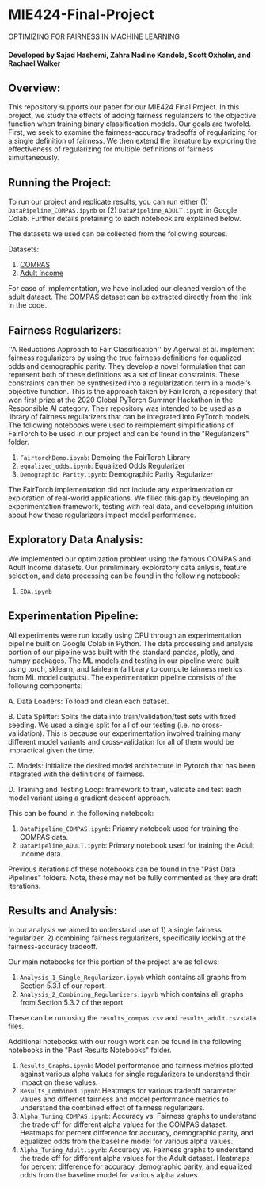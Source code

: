 # MIE424-Final-Project
OPTIMIZING FOR FAIRNESS IN MACHINE LEARNING

#### Developed by Sajad Hashemi, Zahra Nadine Kandola, Scott Oxholm, and Rachael Walker

## Overview:
This repository supports our paper for our MIE424 Final Project. In this project, we study the effects of adding fairness regularizers to the objective function when training binary classification models. Our goals are twofold. First, we seek to examine the fairness-accuracy tradeoffs of regularizing for a single definition of fairness. We then extend the literature by exploring the effectiveness  of regularizing for multiple definitions of fairness simultaneously. 

## Running the Project:
To run our project and replicate results, you can run either (1) `DataPipeline_COMPAS.ipynb` or (2) `DataPipeline_ADULT.ipynb` in Google Colab. Further details pretaining to each notebook are explained below. 

The datasets we used can be collected from the following sources. 

Datasets: 
1. [COMPAS](https://raw.githubusercontent.com/propublica/compas-analysis/master/compas-scores-two-years.csv)
2. [Adult Income](https://archive.ics.uci.edu/ml/datasets/adult)

For ease of implementation, we have included our cleaned version of the adult dataset. The COMPAS dataset can be extracted directly from the link in the code.

## Fairness Regularizers:
''A Reductions Approach to Fair Classification'' by Agerwal et al. implement fairness regularizers by using the true fairness definitions for equalized odds and demographic parity. They develop a novel formulation that can represent both of these definitions as a set of linear constraints. These constraints can then be synthesized into a regularization term in a model’s objective function. This is the approach taken by FairTorch, a repository that won first prize at the 2020 Global PyTorch Summer Hackathon in the Responsible AI category.  Their repository was intended to be used as a library of fairness regularizers that can be integrated into PyTorch models. The following notebooks were used to reimplement simplifications of FairTorch to be used in our project and can be found in the "Regularizers" folder. 

1. `FairtorchDemo.ipynb`: Demoing the FairTorch Library
2. `equalized_odds.ipynb`: Equalized Odds Regularizer
3. `Demographic Parity.ipynb`: Demographic Parity Regularizer

The FairTorch implementation did not include any experimentation or exploration of real-world applications. We filled this gap by developing an experimentation framework, testing with real data, and developing intuition about how these regularizers impact model performance. 

## Exploratory Data Analysis: 
We implemented our optimization problem using the famous COMPAS and Adult Income datasets. Our primliminary exploratory data anlysis, feature selection, and data processing can be found in the following notebook:
 
1. `EDA.ipynb`

## Experimentation Pipeline: 
All experiments were run locally using CPU through an experimentation pipeline built on Google Colab in Python. The data processing and analysis portion of our pipeline was built with the standard pandas, plotly, and numpy packages. The ML models and testing in our pipeline were built using torch, sklearn, and fairlearn (a library to compute fairness metrics from ML model outputs). The experimentation pipeline consists of the following components: 

A. Data Loaders: To load and clean each dataset. 


B. Data Splitter: Splits the data into train/validation/test sets with fixed seeding. We used a single split for all of our testing (i.e. no cross-validation). This is because our experimentation involved training many different model variants and cross-validation for all of them would be impractical given the time. 


C. Models: Initialize the desired model architecture in Pytorch that has been integrated with the definitions of fairness. 


D. Training and Testing Loop: framework to train, validate and test each model variant using a gradient descent approach. 

This can be found in the following notebook: 
1. `DataPipeline_COMPAS.ipynb`: Priamry notebook used for training the COMPAS data. 
2. `DataPipeline_ADULT.ipynb`: Primary notebook used for training the Adult Income data. 

Previous iterations of these notebooks can be found in the "Past Data Pipelines" folders. Note, these may not be fully commented as they are draft iterations. 

## Results and Analysis: 
In our analysis we aimed to understand use of 1) a single fairness regularizer, 2) combining fairness regularizers, specifically looking at the fairness-accuracy tradeoff. 

Our main notebooks for this portion of the project are as follows: 
1. `Analysis_1_Single_Regularizer.ipynb` which contains all graphs from Section 5.3.1 of our report. 
2. `Analysis_2_Combining_Regularizers.ipynb` which contains all graphs from Section 5.3.2 of the report. 

These can be run using the `results_compas.csv` and `results_adult.csv` data files. 

Additional notebooks with our rough work can be found in the following notebooks in the "Past Results Notebooks" folder. 
1. `Results_Graphs.ipynb`: Model performance and fairness metrics plotted against various alpha values for single regularizers to understand their impact on these values. 
2. `Results_Combined.ipynb`: Heatmaps for various tradeoff parameter values and differnet fairness and model performance metrics to understand the combined effect of fairness regularizers. 
3. `Alpha_Tuning_COMPAS.ipynb`: Accuracy vs. Fairness graphs to understand the trade off for different alpha values for the COMPAS dataset. Heatmaps for percent difference for accuracy, demographic parity, and equalized odds from the baseline model for various alpha values. 
4. `Alpha_Tuning_Adult.ipynb`: Accuracy vs. Fairness graphs to understand the trade off for different alpha values for the Adult dataset. Heatmaps for percent difference for accuracy, demographic parity, and equalized odds from the baseline model for various alpha values. 

